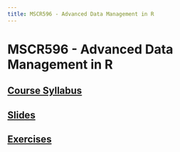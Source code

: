 ```yaml
---
title: MSCR596 - Advanced Data Management in R
---
```


# MSCR596 - Advanced Data Management in R

## [Course Syllabus](syllabus.html)

## [Slides](https://cdn.rawgit.com/advdatamgmt/slides/497aa61fb66ad4a235ee12e76b177a2fa22ed0c1/index.html)

## [Exercises](https://cdn.rawgit.com/advdatamgmt/exercises/eb21815d1d22a612f6e078c1e0eb2e382e4d930e/html/index.html)

